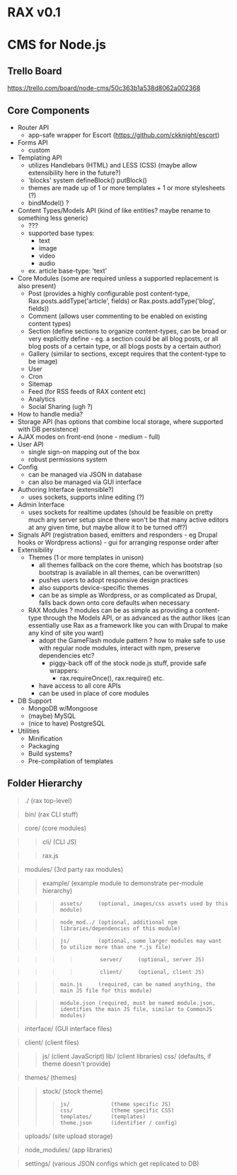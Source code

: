 RAX v0.1
========
CMS for Node.js
==========================================

Trello Board
------------
https://trello.com/board/node-cms/50c363b1a538d8062a002368

Core Components
---------------
* Router API
	- app-safe wrapper for Escort (https://github.com/ckknight/escort)
* Forms API
	- custom
* Templating API
	- utilizes Handlebars (HTML) and LESS (CSS) (maybe allow extensibility here in the future?)
	- 'blocks' system defineBlock() putBlock()
	- themes are made up of 1 or more templates + 1 or more stylesheets (?)
	- bindModel() ?
* Content Types/Models API (kind of like entities? maybe rename to something less generic)
	- ???
	- supported base types:
		- text
		- image
		- video
		- audio
	- ex. article
		base-type: 'text'
* Core Modules (some are required unless a supported replacement is also present)
	- Post (provides a highly configurable post content-type, Rax.posts.addType('article', fields) or Rax.posts.addType('blog', fields))
	- Comment (allows user commenting to be enabled on existing content types)
	- Section (define sections to organize content-types, can be broad or very explicitly define - eg. a section could be all blog posts, or all blog posts of a certain type, or all blogs posts by a certain author)
	- Gallery (similar to sections, except requires that the content-type to be image)
	- User
	- Cron
	- Sitemap
	- Feed (for RSS feeds of RAX content etc)
	- Analytics
	- Social Sharing (ugh ?)
* How to handle media?
* Storage API (has options that combine local storage, where supported with DB persistence)
* AJAX modes on front-end (none - medium - full)
* User API
	- single sign-on mapping out of the box
	- robust permissions system
* Config
	- can be managed via JSON in database
	- can also be managed via GUI interface
* Authoring Interface (extensible?)
	- uses sockets, supports inline editing (?)
* Admin Interface
	- uses sockets for realtime updates (should be feasible on pretty much any server setup since there won't be that many active editors at any given time, but maybe allow it to be turned off?)
* Signals API (registration based, emitters and responders - eg Drupal hooks or Wordpress actions) - gui for arranging response order after
* Extensibility
	- Themes (1 or more templates in unison)
		+ all themes fallback on the core theme, which has bootstrap (so bootstrap is available in all themes, can be overwritten)
		+ pushes users to adopt responsive design practices
		+ also supports device-specific themes
		+ can be as simple as Wordpress, or as complicated as Drupal, falls back down onto
		core defaults when necessary
	- RAX Modules
		? modules can be as simple as providing a content-type through the Models API, or as advanced as the author likes (can essentially use Rax as a framework like you can with Drupal to make any kind of site you want)
		* adopt the GameFlash module pattern
		? how to make safe to use with regular node modules, interact with npm, preserve dependencies etc?
			* piggy-back off of the stock node.js stuff, provide safe wrappers:
				- rax.requireOnce(), rax.require() etc.
		+ have access to all core APIs
		+ can be used in place of core modules
* DB Support
	- MongoDB w/Mongoose
	- (maybe) MySQL
	- (nice to have) PostgreSQL
* Utilities
	- Minification
	- Packaging
	- Build systems?
	- Pre-compilation of templates

Folder Hierarchy
----------------
> ./ 			(rax top-level)

> bin/			(rax CLI stuff)

> core/			(core modules)

>>	cli/		(CLI JS)

>>	rax.js

>modules/		(3rd party rax modules)

>>	example/		(example module to demonstrate per-module hierarchy)

>>>		assets/		(optional, images/css assets used by this module)

>>>		node_mod../ (optional, additional npm libraries/dependencies of this module)

>>>		js/			(optional, some larger modules may want to utilize more than one *.js file)

>>>>			server/		(optional, server JS)

>>>>			client/		(optional, client JS)

>>>		main.js 	(required, can be named anything, the main JS file for this module)

>>>		module.json (required, must be named module.json, identifies the main JS file, similar to CommonJS modules)

> interface/		(GUI interface files)

> client/			(client files)

>>	js/				(client JavaScript)
>>	lib/			(client libraries)
>>	css/			(defaults, if theme doesn't provide)

> themes/			(themes)

>>	stock/			(stock theme)
>>>		js/				(theme specific JS)
>>>		css/			(theme specific CSS)
>>>		templates/		(templates)
>>>		theme.json 		(identifier / config)

> uploads/		(site upload storage)

> node_modules/	(app libraries)

> settings/		(various JSON configs which get replicated to DB)